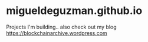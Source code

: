 # migueldeguzman.github.io
Projects I'm building..  also check out my blog https://blockchainarchive.wordpress.com
